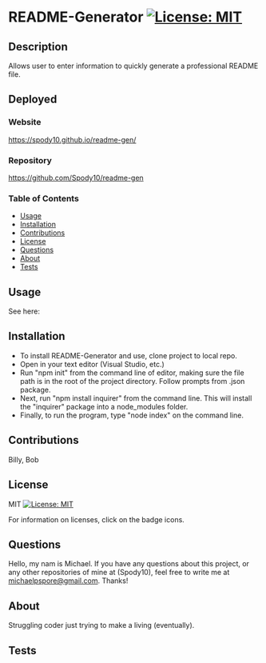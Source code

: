 # README-Generator [![License: MIT](https://img.shields.io/badge/License-MIT-yellowgreen)](https://opensource.org/licenses/MIT)
      

  ## Description
  Allows user to enter information to quickly generate a professional README file.

  ## Deployed
  ### Website
  https://spody10.github.io/readme-gen/
  ### Repository
  https://github.com/Spody10/readme-gen 

  ### Table of Contents
  - [Usage](#usage)
  - [Installation](#installation)
  - [Contributions](#contributions)
  - [License](#license)
  - [Questions](#questions) 
  - [About](#about)
  - [Tests](#tests)

  ## Usage
  See here:

  ## Installation

  * To install README-Generator and use, clone project to local repo. 
  * Open in your text editor (Visual Studio, etc.)
  * Run "npm init" from the command line of editor, making sure the file path is in the root of the project directory. Follow prompts from .json package.
  * Next, run "npm install inquirer" from the command line. This will install the "inquirer" package into a node_modules folder.
  * Finally, to run the program, type "node index" on the command line.

  ## Contributions

  Billy, Bob
  
  ## License

  MIT [![License: MIT](https://img.shields.io/badge/License-MIT-yellowgreen)](https://opensource.org/licenses/MIT)
      

  For information on licenses, click on the badge icons. 

  ## Questions

  Hello, my nam is Michael. If you have any questions about this project, or any other repositories of mine at (Spody10), feel free to write me at michaelpspore@gmail.com. Thanks!

  
  ## About 
  Struggling coder just trying to make a living (eventually).
  

  
  ## Tests
  

